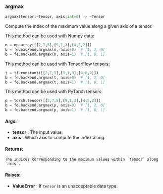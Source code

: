 

### argmax
```python
argmax(tensor:~Tensor, axis:int=0) -> ~Tensor
```
Compute the index of the maximum value along a given axis of a tensor.

This method can be used with Numpy data:
```python
n = np.array([[2,7,5],[9,1,3],[4,8,2]])
b = fe.backend.argmax(n, axis=0)  # [1, 2, 0]
b = fe.backend.argmax(n, axis=1)  # [1, 0, 1]
```

This method can be used with TensorFlow tensors:
```python
t = tf.constant([[2,7,5],[9,1,3],[4,8,2]])
b = fe.backend.argmax(t, axis=0)  # [1, 2, 0]
b = fe.backend.argmax(t, axis=1)  # [1, 0, 1]
```

This method can be used with PyTorch tensors:
```python
p = torch.tensor([[2,7,5],[9,1,3],[4,8,2]])
b = fe.backend.argmax(p, axis=0)  # [1, 2, 0]
b = fe.backend.argmax(p, axis=1)  # [1, 0, 1]
```


#### Args:

* **tensor** :  The input value.
* **axis** :  Which axis to compute the index along.

#### Returns:
    The indices corresponding to the maximum values within `tensor` along `axis`.

#### Raises:

* **ValueError** :  If `tensor` is an unacceptable data type.